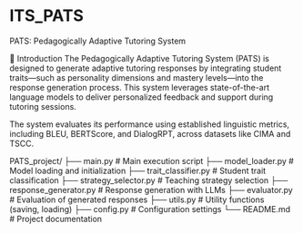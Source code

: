 # ITS_PATS
PATS: Pedagogically Adaptive Tutoring System

🧠 Introduction
The Pedagogically Adaptive Tutoring System (PATS) is designed to generate adaptive tutoring responses by integrating student traits—such as personality dimensions and mastery levels—into the response generation process. This system leverages state-of-the-art language models to deliver personalized feedback and support during tutoring sessions.

The system evaluates its performance using established linguistic metrics, including BLEU, BERTScore, and DialogRPT, across datasets like CIMA and TSCC.

PATS_project/
    ├── main.py                        # Main execution script
    ├── model_loader.py                # Model loading and initialization
    ├── trait_classifier.py            # Student trait classification
    ├── strategy_selector.py           # Teaching strategy selection
    ├── response_generator.py          # Response generation with LLMs
    ├── evaluator.py                   # Evaluation of generated responses
    ├── utils.py                       # Utility functions (saving, loading)
    ├── config.py                      # Configuration settings
    └── README.md                      # Project documentation


